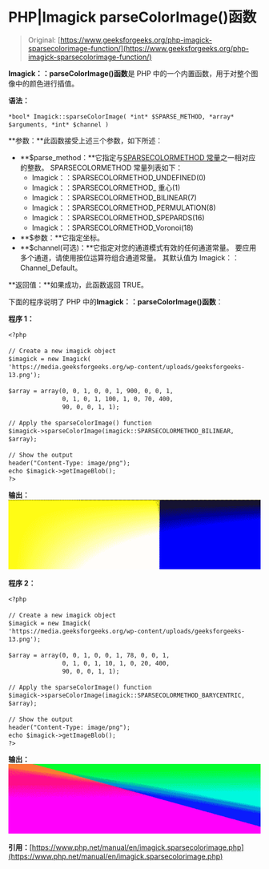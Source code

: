 # PHP|Imagick parseColorImage()函数

> Original: [https://www.geeksforgeeks.org/php-imagick-sparsecolorimage-function/](https://www.geeksforgeeks.org/php-imagick-sparsecolorimage-function/)

**Imagick：：parseColorImage()函数**是 PHP 中的一个内置函数，用于对整个图像中的颜色进行插值。

**语法：**

```
*bool* Imagick::sparseColorImage( *int* $SPARSE_METHOD, *array* $arguments, *int* $channel )
```

**参数：**此函数接受上述三个参数，如下所述：

*   **$parse_method：**它指定与[SPARSECOLORMETHOD 常量](https://www.php.net/manual/en/imagick.constants.php#imagick.constants.sparsecolormethod-undefined)之一相对应的整数。 SPARSECOLORMETHOD 常量列表如下：
    *   Imagick：：SPARSECOLORMETHOD_UNDEFINED(0)
    *   Imagick：：SPARSECOLORMETHOD_ 重心(1)
    *   Imagick：：SPARSECOLORMETHOD_BILINEAR(7)
    *   Imagick：：SPARSECOLORMETHOD_PERMULATION(8)
    *   Imagick：：SPARSECOLORMETHOD_SPEPARDS(16)
    *   Imagick：：SPARSECOLORMETHOD_Voronoi(18)
*   **$参数：**它指定坐标。
*   **$channel(可选)：**它指定对您的通道模式有效的任何通道常量。 要应用多个通道，请使用按位运算符组合通道常量。 其默认值为 Imagick：：Channel_Default。

**返回值：**如果成功，此函数返回 TRUE。

下面的程序说明了 PHP 中的**Imagick：：parseColorImage()函数**：

**程序 1：**

```
<?php

// Create a new imagick object
$imagick = new Imagick(
'https://media.geeksforgeeks.org/wp-content/uploads/geeksforgeeks-13.png');

$array = array(0, 0, 1, 0, 0, 1, 900, 0, 0, 1,
               0, 1, 0, 1, 100, 1, 0, 70, 400,
               90, 0, 0, 1, 1);

// Apply the sparseColorImage() function
$imagick->sparseColorImage(imagick::SPARSECOLORMETHOD_BILINEAR, $array);

// Show the output
header("Content-Type: image/png");
echo $imagick->getImageBlob();
?>
```

**输出：**
![](img/c31fdf30affd6508555af6078e809113.png)

**程序 2：**

```
<?php

// Create a new imagick object
$imagick = new Imagick(
'https://media.geeksforgeeks.org/wp-content/uploads/geeksforgeeks-13.png');

$array = array(0, 0, 1, 0, 0, 1, 78, 0, 0, 1,
               0, 1, 0, 1, 10, 1, 0, 20, 400,
               90, 0, 0, 1, 1);

// Apply the sparseColorImage() function
$imagick->sparseColorImage(imagick::SPARSECOLORMETHOD_BARYCENTRIC, $array);

// Show the output
header("Content-Type: image/png");
echo $imagick->getImageBlob();
?>
```

**输出：**
![](img/560b01925c6ab7a5703bbe0fdf6cdce9.png)

**引用：**[https://www.php.net/manual/en/imagick.sparsecolorimage.php](https://www.php.net/manual/en/imagick.sparsecolorimage.php)